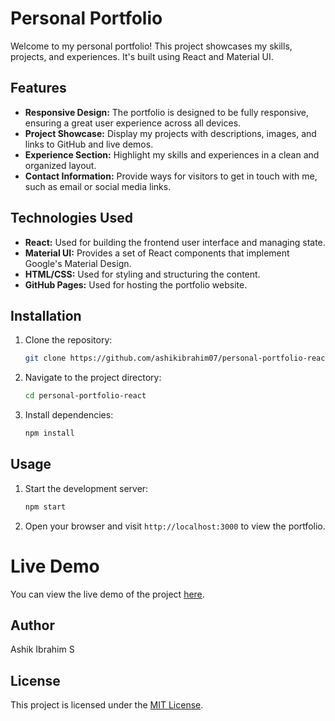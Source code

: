 # Personal Portfolio

Welcome to my personal portfolio! This project showcases my skills, projects, and experiences. It's built using React and Material UI.

## Features

- **Responsive Design:** The portfolio is designed to be fully responsive, ensuring a great user experience across all devices.
- **Project Showcase:** Display my projects with descriptions, images, and links to GitHub and live demos.
- **Experience Section:** Highlight my skills and experiences in a clean and organized layout.
- **Contact Information:** Provide ways for visitors to get in touch with me, such as email or social media links.

## Technologies Used

- **React:** Used for building the frontend user interface and managing state.
- **Material UI:** Provides a set of React components that implement Google's Material Design.
- **HTML/CSS:** Used for styling and structuring the content.
- **GitHub Pages:** Used for hosting the portfolio website.

## Installation

1. Clone the repository:

   ```bash
   git clone https://github.com/ashikibrahim07/personal-portfolio-react.git
   ```

2. Navigate to the project directory:

   ```bash
   cd personal-portfolio-react
   ```

3. Install dependencies:

   ```bash
   npm install
   ```

## Usage

1. Start the development server:

   ```bash
   npm start
   ```

2. Open your browser and visit `http://localhost:3000` to view the portfolio.

# Live Demo

You can view the live demo of the project [here](https://ashikibrahim07.github.io/personal-portfolio-react/).


## Author

Ashik Ibrahim S

## License

This project is licensed under the [MIT License](LICENSE).
